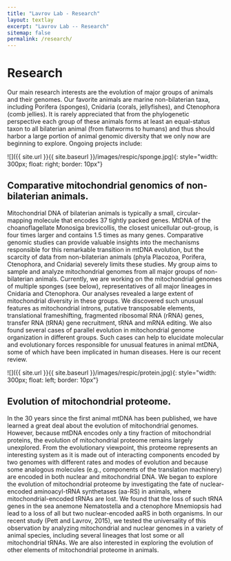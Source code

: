 ```yaml
---
title: "Lavrov Lab - Research"
layout: textlay
excerpt: "Lavrov Lab -- Research"
sitemap: false
permalink: /research/
---
```


# Research

Our main research interests are the evolution of major groups of animals and their genomes.  Our favorite animals are marine non-bilaterian taxa, including Porifera (sponges), Cnidaria (corals, jellyfishes), and Ctenophora (comb jellies). It is rarely appreciated that from the phylogenetic perspective each group of these animals forms at least an equal-status taxon to all bilaterian animal (from flatworms to humans) and thus should harbor a large portion of animal genomic diversity that we only now are beginning to explore.  Ongoing projects include:

![]({{ site.url }}{{ site.baseurl }}/images/respic/sponge.jpg){: style="width: 300px; float: right; border: 10px"}

## Comparative mitochondrial genomics of non-bilaterian animals.
Mitochondrial DNA of bilaterian animals is typically a small, circular-mapping molecule that encodes 37 tightly packed genes.  MtDNA of the choanoflagellate Monosiga brevicollis, the closest unicellular out-group, is four times larger and contains 1.5 times as many genes.  Comparative genomic studies can provide valuable insights into the mechanisms responsible for this remarkable transition in mtDNA evolution, but the scarcity of data from non-bilaterian animals (phyla Placozoa, Porifera, Ctenophora, and Cnidaria) severely limits these studies.  My group aims to sample and analyze mitochondrial genomes from all major groups of non-bilaterian animals.  Currently, we are working on the mitochondrial genomes of multiple sponges (see below), representatives of all major lineages in Cnidaria and Ctenophora.  Our analyses revealed a large extent of mitochondrial diversity in these groups.  We discovered such unusual features as mitochondrial introns, putative transposable elements, translational frameshifting, fragmented ribosomal RNA (rRNA) genes, transfer RNA (tRNA) gene recruitment, tRNA and mRNA editing.  We also found several cases of parallel evolution in mitochondrial genome organization in different groups.  Such cases can help to elucidate molecular and evolutionary forces responsible for unusual features in animal mtDNA, some of which have been implicated in human diseases. Here is our recent review. 

![]({{ site.url }}{{ site.baseurl }}/images/respic/protein.jpg){: style="width: 300px; float: left; border: 10px"}
## Evolution of mitochondrial proteome.
In the 30 years since the first animal mtDNA has been published, we have learned a great deal about the evolution of mitochondrial genomes. However, because mtDNA encodes only a tiny fraction of mitochondrial proteins, the evolution of mitochondrial proteome remains largely unexplored. From the evolutionary viewpoint, this proteome represents an interesting system as it is made out of interacting components encoded by two genomes with different rates and modes of evolution and because some analogous molecules (e.g., components of the translation machinery) are encoded in both nuclear and mitochondrial DNA. We began to explore the evolution of mitochondrial proteome by investigating the fate of nuclear-encoded aminoacyl-tRNA synthetases (aa-RS) in animals, where mitochondrial-encoded tRNAs are lost. We found that the loss of such tRNA genes in the sea anemone Nematostella and a ctenophore Mnemiopsis had lead to a loss of all but two nuclear-encoded aaRS in both organisms. In our recent study (Pett and Lavrov, 2015), we tested the universality of this observation by analyzing mitochondrial and nuclear genomes in a variety of animal species, including several lineages that lost some or all mitochondrial tRNAs. We are also interested in exploring the evolution of other elements of mitochondrial proteome in animals.
